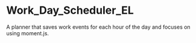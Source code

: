 # Work_Day_Scheduler_EL
A planner that saves work events for each hour of the day and focuses on using moment.js.

